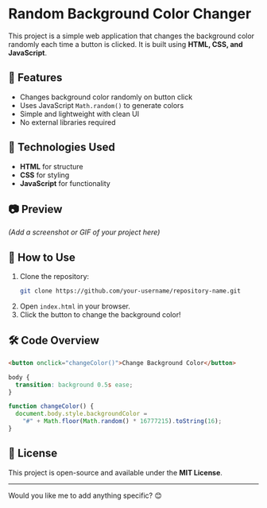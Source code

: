 
# Random Background Color Changer  

This project is a simple web application that changes the background color randomly each time a button is clicked. It is built using **HTML, CSS, and JavaScript**.  

## 🚀 Features  
- Changes background color randomly on button click  
- Uses JavaScript `Math.random()` to generate colors  
- Simple and lightweight with clean UI  
- No external libraries required  

## 🎨 Technologies Used  
- **HTML** for structure  
- **CSS** for styling  
- **JavaScript** for functionality  

## 📷 Preview  
*(Add a screenshot or GIF of your project here)*  

## 🔧 How to Use  
1. Clone the repository:  
   ```bash
   git clone https://github.com/your-username/repository-name.git
   ```
2. Open `index.html` in your browser.  
3. Click the button to change the background color!  

## 🛠 Code Overview  
```html
<button onclick="changeColor()">Change Background Color</button>
```
```css
body {
  transition: background 0.5s ease;
}
```
```js
function changeColor() {
  document.body.style.backgroundColor =
    "#" + Math.floor(Math.random() * 16777215).toString(16);
}
```

## 📜 License  
This project is open-source and available under the **MIT License**.  

---

Would you like me to add anything specific? 😊



